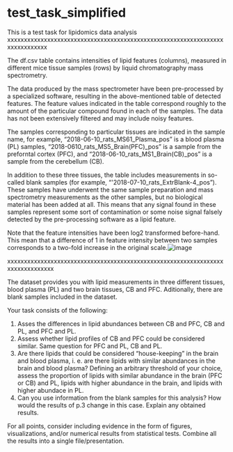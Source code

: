 # test_task_simplified
This is a test task for lipidomics data analysis
xxxxxxxxxxxxxxxxxxxxxxxxxxxxxxxxxxxxxxxxxxxxxxxxxxxxxxxxxxxxxxxxxxxxxxxxxxxxx

The df.csv table contains intensities of lipid features (columns), measured in different mice tissue samples (rows) by liquid chromatography mass spectrometry.  

The data produced by the mass spectrometer have been pre-processed by a specialized software, resulting in the above-mentioned table of detected features. The feature values indicated in the table correspond roughly to the amount of the particular compound found in each of the samples. The data has not been extensively filtered and may include noisy features.

The samples corresponding to particular tissues are indicated in the sample name, for example, “2018-06-10_rats_MS61_Plasma_pos” is a blood plasma (PL) samples, “2018-0610_rats_MS5_Brain(PFC)_pos” is a sample from the preforntal cortex (PFC), and “2018-06-10_rats_MS1_Brain(CB)_pos” is a sample from the cerebellum (CB). 

In addition to these three tissues, the table includes measurements in so-called blank samples (for example, “'2018-07-10_rats_ExtrBlank-4_pos”). These samples have underwent the same sample preparation and mass spectrometry measurements as the other samples, but no biological material has been added at all. This means that any signal found in these samples represent some sort of contamination or some noise signal falsely detected by the pre-processing software as a lipid feature. 

Note that the feature intensities have been log2 transformed before-hand. This mean that a difference of 1 in feature intensity between two samples corresponds to a two-fold increase in the original scale.![image](https://github.com/Annatkachev/test_task_simplified/assets/16876840/e32d8621-2d34-4627-9a2f-6503d5f429b0)


xxxxxxxxxxxxxxxxxxxxxxxxxxxxxxxxxxxxxxxxxxxxxxxxxxxxxxxxxxxxxxxxxxxxxxxxxxxxxxx

The dataset provides you with lipid measurements in three different tissues, blood plasma (PL) and two brain tissues, CB and PFC. Aditionally, there are blank samples included in the dataset.

Your task consists of the following:
1. Asses the differences in lipid abundances between CB and PFC, CB and PL, and PFC and PL.
2. Assess whether lipid profiles of CB and PFC  could be considered similar. Same question for PFC and PL, CB and PL.
3. Are there lipids that could be considered “house-keeping” in the brain and blood plasma, i. e. are there lipids with similar abundances in the brain and blood plasma? Defining an arbitrary threshold of your choice, assess the proportion of lipids with similar abundance in the brain (PFC or CB) and PL, lipids with higher abundance in the brain, and lipids with higher abundace in PL.
4. Can you use information from the blank samples for this analysis? How would the results of p.3 change in this case. Explain any obtained results.


For all points, consider including evidence in the form of figures, visualizations, and/or numerical results from statistical tests. Combine all the results into a single file/presentation.
